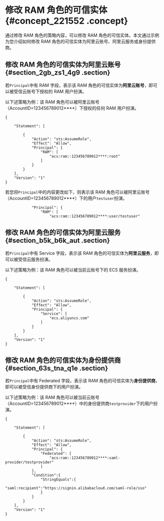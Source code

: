 # 修改 RAM 角色的可信实体 {#concept_221552 .concept}

通过修改 RAM 角色的策略内容，可以修改 RAM 角色的可信实体。本文通过示例为您介绍如何修改 RAM 角色的可信实体为阿里云账号、阿里云服务或身份提供商。

## 修改 RAM 角色的可信实体为阿里云账号 {#section_2gb_zs1_4g9 .section}

若`Principal`中有 RAM 字段，表示该 RAM 角色的可信实体为**阿里云账号**，即可以被受信云账号下授权的 RAM 用户扮演。

以下述策略为例：该 RAM 角色可以被阿里云账号（AccountID=123456789012\*\*\*\*）下授权的任何 RAM 用户扮演。

``` {#codeblock_dtf_u2w_ycg}
{

    "Statement": [

        {
            "Action": "sts:AssumeRole",
            "Effect": "Allow",
            "Principal": {
                "RAM": [
                    "acs:ram::123456789012****:root"
                ]
            }
        }
    ],
    "Version": "1"
}
```

若您将`Principal`中的内容更改如下，则表示该 RAM 角色可以被阿里云账号（AccountID=123456789012\*\*\*\*）下的用户`testuser`扮演。

``` {#codeblock_ldt_de5_bjr}
            "Principal": {
                "RAM": [
                    "acs:ram::123456789012****:user/testuser"                        
```

## 修改 RAM 角色的可信实体为阿里云服务 {#section_b5k_b6k_aut .section}

若`Principal`中有 Service 字段，表示该 RAM 角色的可信实体为**阿里云服务**，即可以被受信云服务扮演。

以下述策略为例：该 RAM 角色可以被当前云账号下的 ECS 服务扮演。

``` {#codeblock_q2q_69l_wg8}
{

    "Statement": [

        {
            "Action": "sts:AssumeRole",
            "Effect": "Allow",
            "Principal": {
                "Service": [
                    "ecs.aliyuncs.com"
                ]
            }
        }
    ],
    "Version": "1"
}
```

## 修改 RAM 角色的可信实体为身份提供商 {#section_63s_tna_q1e .section}

若`Principal`中有 Federated 字段，表示该 RAM 角色的可信实体为**身份提供商**，即可以被受信身份提供商下的用户扮演。

以下述策略为例：该 RAM 角色可以被当前云账号（AccountID=123456789012\*\*\*\*）中的身份提供商`testprovider`下的用户扮演。

``` {#codeblock_ife_eyb_qvo}
{

    "Statement": [

        {
            "Action": "sts:AssumeRole",
            "Effect": "Allow",
            "Principal": {
                "Federated": [
                    "acs:ram::123456789012****:saml-provider/testprovider"
                ]
            },
            "Condition":{
                "StringEquals":{
                    "saml:recipient":"https://signin.alibabacloud.com/saml-role/sso"
                }
            }
        }
    ],
    "Version": "1"
}
```

